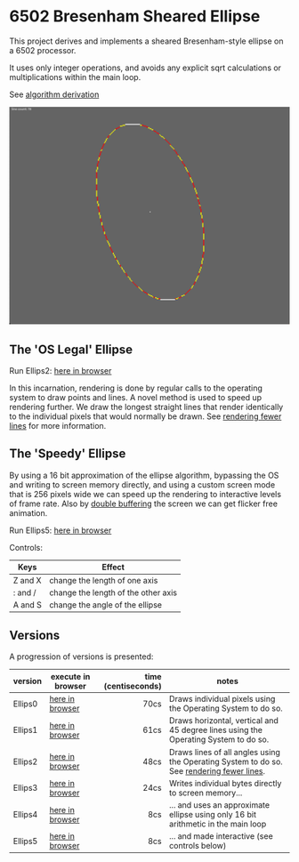 # 6502 Bresenham Sheared Ellipse

This project derives and implements a sheared Bresenham-style ellipse on a 6502 processor.

It uses only integer operations, and avoids any explicit sqrt calculations or multiplications within the main loop.

See [algorithm derivation](./algorithm_derivation/derivation.ipynb)

![Ellipse](./example.png)

## The 'OS Legal' Ellipse

Run Ellips2: [here in browser](https://bbc.godbolt.org/?autoboot&disc=https://raw.githubusercontent.com/TobyLobster/ellipse/main/ELLIPS2.SSD)

In this incarnation, rendering is done by regular calls to the operating system to draw points and lines.
A novel method is used to speed up rendering further. We draw the longest straight lines that render identically to the individual pixels that would normally be drawn. See [rendering fewer lines](./fewer_lines.md) for more information.

## The 'Speedy' Ellipse

By using a 16 bit approximation of the ellipse algorithm, bypassing the OS and writing to screen memory directly, and using a custom screen mode that is 256 pixels wide we can speed up the rendering to interactive levels of frame rate. Also by [double buffering](https://en.wikipedia.org/wiki/Multiple_buffering#Double_buffering_in_computer_graphics) the screen we can get flicker free animation.

Run Ellips5: [here in browser](https://bbc.godbolt.org/?autoboot&disc=https://raw.githubusercontent.com/TobyLobster/ellipse/main/ELLIPS5.SSD)

Controls:

| Keys     | Effect                              |
| -------- | ----------------------------------- |
| Z and X  | change the length of one axis       |
| : and /  | change the length of the other axis |
| A and S  | change the angle of the ellipse     |

## Versions

A progression of versions is presented:

| version | execute in browser | time (centiseconds) | notes                    |
| ------- | ------------------ | ------------------: | ------------------------ |
| Ellips0 | [here in browser](https://bbc.godbolt.org/?autoboot&disc=https://raw.githubusercontent.com/TobyLobster/ellipse/main/ELLIPS0.SSD) | 70cs | Draws individual pixels using the Operating System to do so. |
| Ellips1 | [here in browser](https://bbc.godbolt.org/?autoboot&disc=https://raw.githubusercontent.com/TobyLobster/ellipse/main/ELLIPS1.SSD) | 61cs | Draws horizontal, vertical and 45 degree lines using the Operating System to do so. |
| Ellips2 | [here in browser](https://bbc.godbolt.org/?autoboot&disc=https://raw.githubusercontent.com/TobyLobster/ellipse/main/ELLIPS2.SSD) | 48cs | Draws lines of all angles using the Operating System to do so. See [rendering fewer lines](./fewer_lines.md). |
| Ellips3 | [here in browser](https://bbc.godbolt.org/?autoboot&disc=https://raw.githubusercontent.com/TobyLobster/ellipse/main/ELLIPS3.SSD) | 24cs | Writes individual bytes directly to screen memory... |
| Ellips4 | [here in browser](https://bbc.godbolt.org/?autoboot&disc=https://raw.githubusercontent.com/TobyLobster/ellipse/main/ELLIPS4.SSD) |  8cs | ... and uses an approximate ellipse using only 16 bit arithmetic in the main loop |
| Ellips5 | [here in browser](https://bbc.godbolt.org/?autoboot&disc=https://raw.githubusercontent.com/TobyLobster/ellipse/main/ELLIPS5.SSD) |  8cs | ... and made interactive (see controls below) |

